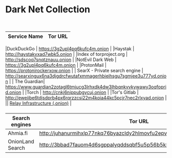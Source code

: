 
# Dark Net Collection

<br>

| Service Name | Tor URL |
| ----------- | ----------- |

|DuckDuckGo | https://3g2upl4pq6kufc4m.onion |
|Haystak | http://haystakvxad7wbk5.onion |
|Index of torproject.org | http://sdscoq7snqtznauu.onion |
|NotEvil Dark Web | https://3g2upl4pq6kufc4m.onion |
|ProtonMail | https://protonirockerxow.onion |
| SearX - Private search engine | http://searxingux6na3djgdrcfwutafxmmagerhbieihsgu7sgmjee3u777yd.onion |
| The Guardian| https://www.guardian2zotagl6tmjucg3lrhxdk4dw3lhbqnkvvkywawy3oqfoprid.onion |
|Torch | http://cnkj6nippubgycuj.onion |
|Tor's Gitlab | http://eweiibe6tdjsdprb4px6rqrzzcsi22m4koia44kc5pcjr7nec2rlxyad.onion |
|| [Relay Infrastructure (.onion)](http://eweiibe6tdjsdprb4px6rqrzzcsi22m4koia44kc5pcjr7nec2rlxyad.onion/tpo/community/relays/-/wikis/Relay-Infrastructure) |


### 
| Search engines  | Tor URL | Handy notes |
| ----------- | ----------- | ----------- |
|Ahmia.fi | http://juhanurmihxlp77nkq76byazcldy2hlmovfu2epvl5ankdibsot4csyd.onion/ |
|OnionLand Search | http://3bbad7fauom4d6sgppalyqddsqbf5u5p56b5k5uk2zxsy3d6ey2jobad.onion/|
